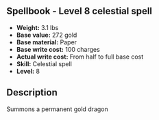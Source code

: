 ## Spellbook - Level 8 celestial spell

- **Weight:** 3.1 lbs
- **Base value:** 272 gold
- **Base material:** Paper
- **Base write cost:** 100 charges
- **Actual write cost:** From half to full base cost
- **Skill:** Celestial spell
- **Level:** 8

## Description

Summons a permanent gold dragon
